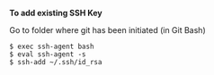 **To add existing SSH Key**

Go to folder where git has been initiated (in Git Bash)
```
$ exec ssh-agent bash
$ eval ssh-agent -s
$ ssh-add ~/.ssh/id_rsa
```

